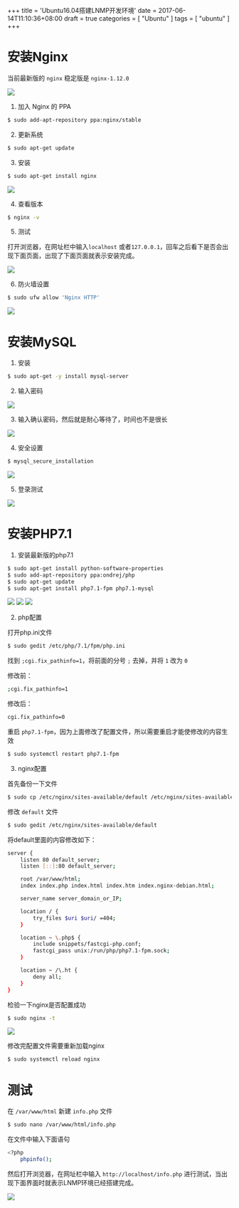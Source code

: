 +++
title = 'Ubuntu16.04搭建LNMP开发环境'
date = 2017-06-14T11:10:36+08:00
draft = true
categories = [ "Ubuntu" ]
tags = [ "ubuntu" ]
+++

# 安装Nginx

当前最新版的 `nginx` 稳定版是 `nginx-1.12.0` 

![](/images/ubuntu/lnmp/1.png)

1. 加入 Nginx 的 PPA

``` bash
$ sudo add-apt-repository ppa:nginx/stable
```

2. 更新系统

``` bash
$ sudo apt-get update
```

3. 安装

``` bash
$ sudo apt-get install nginx
```

![](/images/ubuntu/lnmp/4.png)

4. 查看版本

``` bash
$ nginx -v
```

5. 测试

打开浏览器，在网址栏中输入`localhost` 或者`127.0.0.1`，回车之后看下是否会出现下面页面，出现了下面页面就表示安装完成。

![](/images/ubuntu/lnmp/5.png)

6. 防火墙设置

``` bash
$ sudo ufw allow 'Nginx HTTP'
```

![](/images/ubuntu/lnmp/6.png)

# 安装MySQL

1. 安装

``` bash
$ sudo apt-get -y install mysql-server
```

2. 输入密码

![](/images/ubuntu/lnmp/7.png)

3. 输入确认密码，然后就是耐心等待了，时间也不是很长

![](/images/ubuntu/lnmp/8.png)

4. 安全设置

``` bash
$ mysql_secure_installation
```

![](/images/ubuntu/lnmp/12.png)

5. 登录测试

![](/images/ubuntu/lnmp/13.png)

# 安装PHP7.1

1. 安装最新版的php7.1

``` bash
$ sudo apt-get install python-software-properties
$ sudo add-apt-repository ppa:ondrej/php
$ sudo apt-get update
$ sudo apt-get install php7.1-fpm php7.1-mysql
```

![](/images/ubuntu/lnmp/14.png)
![](/images/ubuntu/lnmp/15.png)
![](/images/ubuntu/lnmp/16.png)

2. php配置

打开php.ini文件

``` bash
$ sudo gedit /etc/php/7.1/fpm/php.ini
```

找到 `;cgi.fix_pathinfo=1`，将前面的分号 `;` 去掉，并将 `1` 改为 `0` 

修改前：

``` bash
;cgi.fix_pathinfo=1
```

修改后：

``` bash
cgi.fix_pathinfo=0
```

重启 `php7.1-fpm`，因为上面修改了配置文件，所以需要重启才能使修改的内容生效

``` bash
$ sudo systemctl restart php7.1-fpm
```

3. nginx配置

首先备份一下文件

``` bash
$ sudo cp /etc/nginx/sites-available/default /etc/nginx/sites-available/default.bak
```

修改 `default` 文件

``` bash
$ sudo gedit /etc/nginx/sites-available/default
```

将default里面的内容修改如下：

``` bash
server {
    listen 80 default_server;
    listen [::]:80 default_server;

    root /var/www/html;
    index index.php index.html index.htm index.nginx-debian.html;

    server_name server_domain_or_IP;

    location / {
        try_files $uri $uri/ =404;
    }

    location ~ \.php$ {
        include snippets/fastcgi-php.conf;
        fastcgi_pass unix:/run/php/php7.1-fpm.sock;
    }

    location ~ /\.ht {
        deny all;
    }
}
```

检验一下nginx是否配置成功

``` bash
$ sudo nginx -t
```

![](/images/ubuntu/lnmp/18.png)

修改完配置文件需要重新加载nginx

``` bash
$ sudo systemctl reload nginx
```

# 测试

在 `/var/www/html` 新建 `info.php` 文件

``` bash
$ sudo nano /var/www/html/info.php
```

在文件中输入下面语句

``` bash
<?php
    phpinfo();
```

然后打开浏览器，在网址栏中输入 `http://localhost/info.php` 进行测试，当出现下面界面时就表示LNMP环境已经搭建完成。

![](/images/ubuntu/lnmp/22.png)
